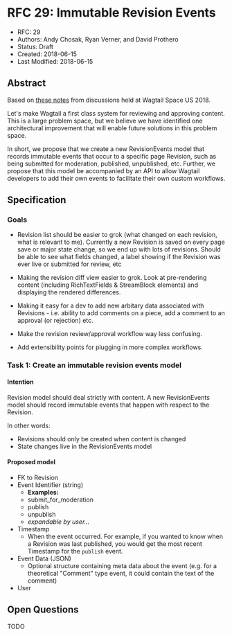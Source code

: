 # RFC 29: Immutable Revision Events

* RFC: 29
* Authors: Andy Chosak, Ryan Verner, and David Prothero
* Status: Draft
* Created: 2018-06-15
* Last Modified: 2018-06-15

## Abstract

Based on [these notes](https://hackmd.io/s/ByDdmUZWm) from discussions held at Wagtail Space US 2018.

Let's make Wagtail a first class system for reviewing and approving content. This is a large problem space, but we believe we have identified one architectural improvement that will enable future solutions in this problem space.

In short, we propose that we create a new RevisionEvents model that records immutable events that occur to a specific page Revision, such as being submitted for moderation, published, unpublished, etc. Further, we propose that this model be accompanied by an API to allow Wagtail developers to add their own events to facilitate their own custom workflows.

## Specification

### Goals

 - Revision list should be easier to grok (what changed on each revision, what is relevant to me).  Currently a new Revision is saved on every page save or major state change, so we end up with lots of revisions.  Should be able to see what fields changed, a label showing if the Revision was ever live or submitted for review, etc

 - Making the revision diff view easier to grok.  Look at pre-rendering content (including RichTextFields & StreamBlock elements) and displaying the rendered differences.
 
 - Making it easy for a dev to add new arbitary data associated with Revisions - i.e. ability to add comments on a piece, add a comment to an approval (or rejection) etc.
 
 - Make the revision review/approval workflow way less confusing.
 
 - Add extensibility points for plugging in more complex workflows.

### Task 1: Create an immutable revision events model

#### Intention
Revision model should deal strictly with content. A new RevisionEvents model should record immutable events that happen with respect to the Revision.

In other words:
 - Revisions should only be created when content is changed
 - State changes live in the RevisionEvents model

#### Proposed model
- FK to Revision
- Event Identifier (string)
  - **Examples:**
  - submit_for_moderation
  - publish
  - unpublish
  - *expandable by user...*
- Timestamp
    - When the event occurred. For example, if you wanted to know when a Revision was last published, you would get the most recent Timestamp for the `publish` event.
- Event Data (JSON)
    - Optional structure containing meta data about the event (e.g. for a theoretical "Comment" type event, it could contain the text of the comment)
- User

## Open Questions

TODO
